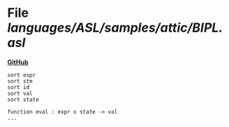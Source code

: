 # File _languages/ASL/samples/attic/BIPL.asl_
**[GitHub](https://github.com/softlang/yas/blob/master/languages/ASL/samples/attic/BIPL.asl)**
```
sort expr
sort stm
sort id
sort val
sort state

function eval : expr x state -> val
...
```

